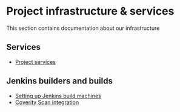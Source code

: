 # Project infrastructure & services

This section contains documentation about our infrastructure

## Services

* [Project services](services.md)


## Jenkins builders and builds
* [Setting up Jenkins build machines](builders.md)
* [Coverity Scan integration](coverity.md)

